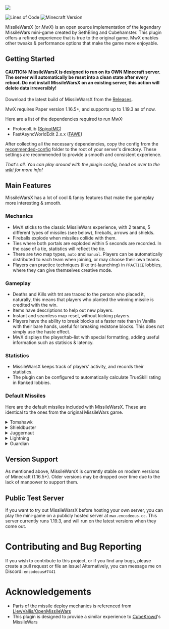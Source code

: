 ![](assets/cover.png)

![Lines of Code](https://img.shields.io/tokei/lines/github/encodeous/MissileWarsX)
![Minecraft Version](https://img.shields.io/badge/minecraft-1.16.5%2B-green)

MissileWarsX (or *MwX*) is an open source implementation of the legendary MissileWars mini-game created by SethBling and Cubehamster. This plugin offers a refined experience that is true to the original game. MwX enables other tweaks & performance options that make the game more enjoyable.

## Getting Started

#### CAUTION: MissileWarsX is designed to run on its OWN Minecraft server. The server will automatically be reset into a clean state after every reboot. Do not install MissileWarsX on an existing server, this action will delete data irreversibly!

Download the latest build of MissileWarsX from the [Releases](https://github.com/encodeous/MissileWarsX/releases/tag/latest).

MwX requires Paper version 1.16.5+, and supports up to 1.19.3 as of now.

Here are a list of the dependencies required to run MwX:
- ProtocolLib ([SpigotMC](https://www.spigotmc.org/resources/protocollib.1997/))
- FastAsyncWorldEdit 2.x.x ([FAWE](https://intellectualsites.github.io/download/fawe.html))

After collecting all the necessary dependencies, copy the config from the [recommended-config](https://github.com/encodeous/MissileWarsX/tree/dev/recommended-config) folder to the root of your server's directory. These settings are recommended to provide a smooth and consistent experience.

*That's all. You can play around with the plugin config, head on over to the [wiki](https://github.com/encodeous/MissileWarsX/wiki) for more info!*

## Main Features

MissileWarsX has a lot of cool & fancy features that make the gameplay more interesting & smooth.

### Mechanics

- MwX sticks to the classic MissileWars experience, with 2 teams, 5 different types of missiles (see below), fireballs, arrows and shields.
- Fireballs explode when missiles collide with them.
- Ties where both portals are exploded within 5 seconds are recorded. In the case of a tie, statistics will reflect the tie.
- There are two map types, `auto` and `manual`. Players can be automatically distributed to each team when joining, or may choose their own teams.
- Players can practice techniques (like tnt-launching) in `PRACTICE` lobbies, where they can give themselves creative mode.

### Gameplay

- Deaths and Kills with tnt are traced to the person who placed it, naturally, this means that players who planted the winning missile is credited with the win.
- Items have descriptions to help out new players.
- Instant and seamless map reset, without kicking players.
- Players have the ability to break blocks at a faster rate than in Vanilla with their bare hands, useful for breaking redstone blocks. This does not simply use the haste effect.
- MwX displays the player/tab-list with special formatting, adding useful information such as statisics & latency.

### Statistics
- MissileWarsX keeps track of players' activity, and records their statistics.
- The plugin can be configured to automatically calculate TrueSkill rating in Ranked lobbies.

### Default Missiles

Here are the default missiles included with MissileWarsX. These are identical to the ones from the original MissileWars game.

<details>
<summary>Tomahawk</summary>

![Tomahawk](assets/tomahawk.png)
</details>

<details>
<summary>Shieldbuster</summary>

![Shieldbuster](assets/shieldbuster.png)
</details>

<details>
<summary>Juggernaut</summary>

![Juggernaut](assets/juggernaut.png)
</details>

<details>
<summary>Lightning</summary>

![Lightning](assets/lightning.png)
</details>

<details>
<summary>Guardian</summary>

![Guardian](assets/guardian.png)
</details>


## Version Support

As mentioned above, MissileWarsX is currently stable on modern versions of Minecraft (1.16.5+). Older versions may be dropped over time due to the lack of manpower to support them.

## Public Test Server

If you want to try out MissileWarsX before hosting your own server, you can play the mini-game on a publicly hosted server at `mwx.encodeous.cc`. This server currently runs 1.19.3, and will run on the latest versions when they come out.

# Contributing and Bug Reporting

If you wish to contribute to this project, or if you find any bugs, please create a pull request or file an issue!
Alternatively, you can message me on Discord: `encodeous#7441`

# Acknowledgements

- Parts of the missile deploy mechanics is referenced from [LlewVallis/OpenMissileWars](https://github.com/LlewVallis/OpenMissileWars)
- This plugin is designed to provide a similar experience to [CubeKrowd](https://www.cubekrowd.net)'s MissileWars
